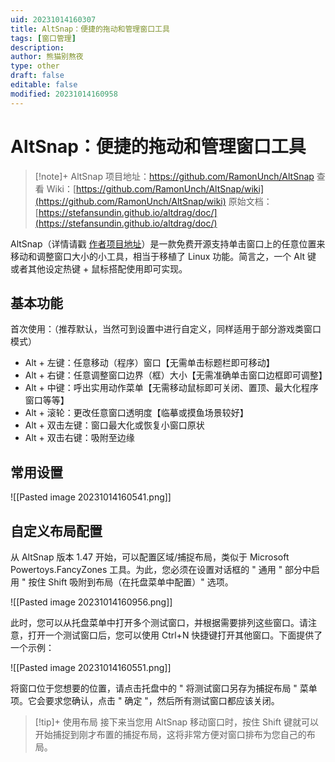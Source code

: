 ```yaml
---
uid: 20231014160307
title: AltSnap：便捷的拖动和管理窗口工具
tags: [窗口管理]
description: 
author: 熊猫别熬夜
type: other
draft: false
editable: false
modified: 20231014160958
---
```


# AltSnap：便捷的拖动和管理窗口工具

> [!note]+ AltSnap
> 项目地址：<https://github.com/RamonUnch/AltSnap>
> 查看 Wiki：[https://github.com/RamonUnch/AltSnap/wiki](https://github.com/RamonUnch/AltSnap/wiki)
> 原始文档：[https://stefansundin.github.io/altdrag/doc/](https://stefansundin.github.io/altdrag/doc/)

AltSnap（详情请戳 [作者项目地址](https://github.com/RamonUnch/AltSnap)）是一款免费开源支持单击窗口上的任意位置来移动和调整窗口大小的小工具，相当于移植了 Linux 功能。简言之，一个 Alt 键 或者其他设定热键 + 鼠标搭配使用即可实现。

## 基本功能

首次使用：（推荐默认，当然可到设置中进行自定义，同样适用于部分游戏类窗口模式）

- Alt + 左键：任意移动（程序）窗口【无需单击标题栏即可移动】
- Alt + 右键：任意调整窗口边界（框）大小【无需准确单击窗口边框即可调整】
- Alt + 中键：呼出实用动作菜单【无需移动鼠标即可关闭、置顶、最大化程序窗口等等】
- Alt + 滚轮：更改任意窗口透明度【临摹或摸鱼场景较好】
- Alt + 双击左键：窗口最大化或恢复小窗口原状
- Alt + 双击右键：吸附至边缘

## 常用设置

![[Pasted image 20231014160541.png]]

## 自定义布局配置

从 AltSnap 版本 1.47 开始，可以配置区域/捕捉布局，类似于 Microsoft Powertoys.FancyZones 工具。为此，您必须在设置对话框的 " 通用 " 部分中启用 " 按住 Shift 吸附到布局（在托盘菜单中配置）" 选项。

![[Pasted image 20231014160956.png]]

此时，您可以从托盘菜单中打开多个测试窗口，并根据需要排列这些窗口。请注意，打开一个测试窗口后，您可以使用 Ctrl+N 快捷键打开其他窗口。下面提供了一个示例：

![[Pasted image 20231014160551.png]]

将窗口位于您想要的位置，请点击托盘中的 " 将测试窗口另存为捕捉布局 " 菜单项。它会要求您确认，点击 " 确定 "，然后所有测试窗口都应该关闭。

> [!tip]+ 使用布局
> 接下来当您用 AltSnap 移动窗口时，按住 Shift 键就可以开始捕捉到刚才布置的捕捉布局，这将非常方便对窗口排布为您自己的布局。